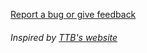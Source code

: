 [Report a bug or give feedback](https://docs.google.com/forms/d/e/1FAIpQLSdptUFlUd55chRflexbtlVfm2LnG0SYTxEXPMaT8Zds0PGCpg/viewform)

###### Inspired by [TTB's website](https://thetechboy.net)<br/>
